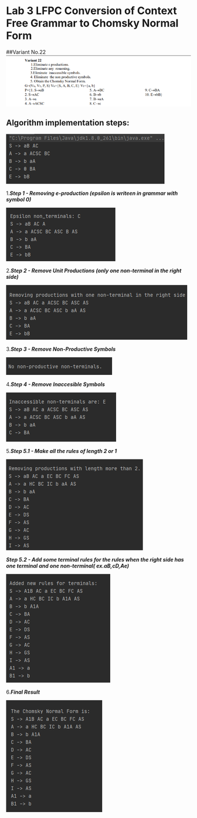 # Lab 3 LFPC Conversion of Context Free Grammar to Chomsky Normal Form
##Variant No.22
![ ](/img/var22.png)

## Algorithm implementation steps:
![ ](/img/sc1.png)

1.**_Step 1 - Removing e-production (epsilon is writeen in grammar with symbol 0)_**

![ ](/img/sc2.png)

2.**_Step 2 - Remove Unit Productions (only one non-terminal in the right side)_**

![ ](/img/sc3.png)

3.**_Step 3 - Remove Non-Productive Symbols_**

![ ](/img/sc4.png)

4.**_Step 4 - Remove Inaccesible Symbols_**

![ ](/img/sc5.png)

5.**_Step 5.1 - Make all the rules of length 2 or 1_**

![ ](/img/sc6.1.png)

**_Step 5.2 - Add some terminal rules for the rules when the right side has one terminal and one non-terminal( ex.aB,cD,Ae)_**

![ ](/img/sc6.2.png)

6.**_Final Result_**

![ ](/img/sc7.png)